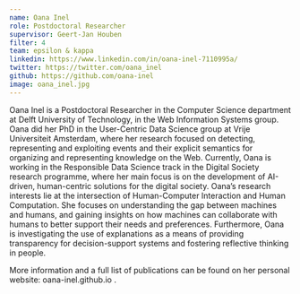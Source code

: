 ```yaml
---
name: Oana Inel
role: Postdoctoral Researcher
supervisor: Geert-Jan Houben
filter: 4
team: epsilon & kappa 
linkedin: https://www.linkedin.com/in/oana-inel-7110995a/
twitter: https://twitter.com/oana_inel
github: https://github.com/oana-inel
image: oana_inel.jpg
---
```


Oana Inel is a Postdoctoral Researcher in the Computer Science department at Delft University of Technology, in the Web Information Systems group. Oana did her PhD in the User-Centric Data Science group at Vrije Universiteit Amsterdam, where her research focused on detecting, representing and exploiting events and their explicit semantics for organizing and representing knowledge on the Web. Currently, Oana is working in the Responsible Data Science track in the Digital Society research programme, where her main focus is on the development of AI-driven, human-centric solutions for the digital society. Oana’s research interests lie at the intersection of Human-Computer Interaction and Human Computation. She focuses on understanding the gap between machines and humans, and gaining insights on how machines can collaborate with humans to better support their needs and preferences. Furthermore, Oana is investigating the use of explanations as a means of providing transparency for decision-support systems and fostering reflective thinking in people.

More information and a full list of publications can be found on her personal website: oana-inel.github.io .
